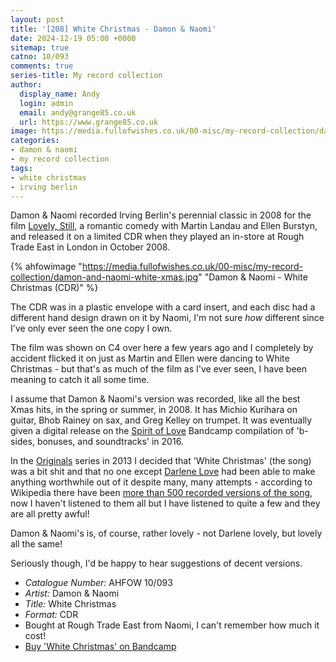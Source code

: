 ```yaml
---
layout: post
title: '[208] White Christmas - Damon & Naomi'
date: 2024-12-19 05:00 +0000
sitemap: true
catno: 10/093
comments: true
series-title: My record collection 
author:
  display_name: Andy
  login: admin
  email: andy@grange85.co.uk
  url: https://www.grange85.co.uk
image: https://media.fullofwishes.co.uk/00-misc/my-record-collection/damon-and-naomi-white-xmas.jpg
categories:
- damon & naomi
- my record collection
tags:
- white christmas
- irving berlin
---
```

Damon & Naomi recorded Irving Berlin's perennial classic in 2008 for the film [Lovely, Still](https://en.wikipedia.org/wiki/Lovely,_Still), a romantic comedy with Martin Landau and Ellen Burstyn, and released it on a limited CDR when they played an in-store at Rough Trade East in London in October 2008.

{% ahfowimage "https://media.fullofwishes.co.uk/00-misc/my-record-collection/damon-and-naomi-white-xmas.jpg" "Damon & Naomi - White Christmas (CDR)" %}

The CDR was in a plastic envelope with a card insert, and each disc had a different hand design drawn on it by Naomi, I'm not sure _how_ different since I've only ever seen the one copy I own.

The film was shown on C4 over here a few years ago and I completely by accident flicked it on just as Martin and Ellen were dancing to White Christmas - but that's as much of the film as I've ever seen, I have been meaning to catch it all some time.

I assume that Damon & Naomi's version was recorded, like all the best Xmas hits, in the spring or summer, in 2008. It has Michio Kurihara on guitar, Bhob Rainey on sax, and Greg Kelley on trumpet. It was eventually given a digital release on the [Spirit of Love](https://damonandnaomi.bandcamp.com/album/spirit-of-love-b-sides-bonuses-and-soundtracks) Bandcamp compilation of 'b-sides, bonuses, and soundtracks' in 2016.

In the [Originals](/category/originals/) series in 2013 I decided that 'White Christmas' (the song) was a bit shit and that no one except [Darlene Love](https://www.youtube.com/watch?v=9RB8z28THPc) had been able to make anything worthwhile out of it despite many, many attempts - according to Wikipedia there have been [more than 500 recorded versions of the song](https://en.wikipedia.org/wiki/White_Christmas_(song)#Other_versions), now I haven't listened to them all but I have listened to quite a few and they are all pretty awful!

Damon & Naomi's is, of course, rather lovely - not Darlene lovely, but lovely all the same! 

Seriously though, I'd be happy to hear suggestions of decent versions.

 - *Catalogue Number:* AHFOW 10/093
 - *Artist:* Damon & Naomi
 - *Title:* White Christmas
 - *Format:* CDR
 - Bought at Rough Trade East from Naomi, I can't remember how much it cost!
 - [Buy 'White Christmas' on Bandcamp](https://damonandnaomi.bandcamp.com/track/white-christmas)

